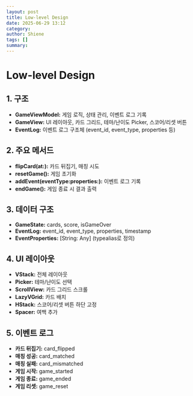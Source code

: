 ```yaml
---
layout: post
title: Low-level Design
date: 2025-06-29 13:12
category: 
author: Shiene
tags: []
summary: 
---
```


# Low-level Design

## 1. 구조
- **GameViewModel:** 게임 로직, 상태 관리, 이벤트 로그 기록
- **GameView:** UI 레이아웃, 카드 그리드, 테마/난이도 Picker, 스코어/리셋 버튼
- **EventLog:** 이벤트 로그 구조체 (event_id, event_type, properties 등)

## 2. 주요 메서드
- **flipCard(at:):** 카드 뒤집기, 매칭 시도
- **resetGame():** 게임 초기화
- **addEvent(eventType:properties:):** 이벤트 로그 기록
- **endGame():** 게임 종료 시 결과 출력

## 3. 데이터 구조
- **GameState:** cards, score, isGameOver
- **EventLog:** event_id, event_type, properties, timestamp
- **EventProperties:** [String: Any] (typealias로 정의)

## 4. UI 레이아웃
- **VStack:** 전체 레이아웃
- **Picker:** 테마/난이도 선택
- **ScrollView:** 카드 그리드 스크롤
- **LazyVGrid:** 카드 배치
- **HStack:** 스코어/리셋 버튼 하단 고정
- **Spacer:** 여백 추가

## 5. 이벤트 로그
- **카드 뒤집기:** card_flipped
- **매칭 성공:** card_matched
- **매칭 실패:** card_mismatched
- **게임 시작:** game_started
- **게임 종료:** game_ended
- **게임 리셋:** game_reset
